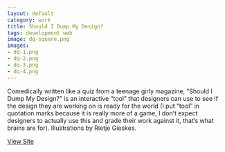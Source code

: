 ```yaml
---              
layout: default
category: work
title: Should I Dump My Design?
tags: development web
image: dq-square.png
images: 
- dq-1.png
- dq-2.png
- dq-3.png
- dq-4.png
---
```

Comedically written like a quiz from a teenage girly magazine, “Should I Dump My Design?” is an interactive “tool” that designers can use to see if the design they are working on is ready for the world (I put “tool” in quotation marks because it is really more of a game, I don’t expect designers to actually use this and grade their work against it, that’s what brains are for). Illustrations by Rietje Gieskes.

[View Site](http://travmckinney.com/designquiz)